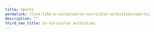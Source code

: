 ```yaml
---
title: Sports
permalink: /live-like-a-victorian/co-curricular-activities/sports/
description: ""
third_nav_title: Co Curricular activities
---
```

